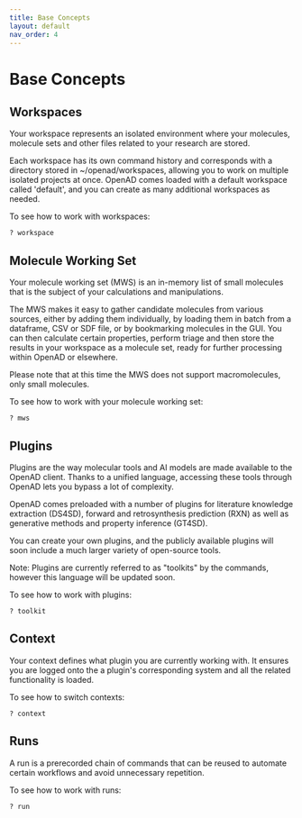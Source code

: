 ```yaml
---
title: Base Concepts
layout: default
nav_order: 4
---
```


<!--

DO NOT EDIT
-----------
This file is auto-generated.
To update it, consult instructions:
https://github.com/acceleratedscience/open-ad-toolkit/tree/main/docs

-->

# Base Concepts

## Workspaces

Your workspace represents an isolated environment where your molecules, molecule sets and other files related to your research are stored.

Each workspace has its own command history and corresponds with a directory stored in ~/openad/workspaces, allowing you to work on multiple isolated projects at once. OpenAD comes loaded with a default workspace called 'default', and you can create as many additional workspaces as needed.

To see how to work with workspaces:

    ? workspace

## Molecule Working Set

Your molecule working set (MWS) is an in-memory list of small molecules that is the subject of your calculations and manipulations.

The MWS makes it easy to gather candidate molecules from various sources, either by adding them individually, by loading them in batch from a dataframe, CSV or SDF file, or by bookmarking molecules in the GUI. You can then calculate certain properties, perform triage and then store the results in your workspace as a molecule set, ready for further processing within OpenAD or elsewhere.

Please note that at this time the MWS does not support macromolecules, only small molecules.

To see how to work with your molecule working set:

    ? mws

## Plugins

Plugins are the way molecular tools and AI models are made available to the OpenAD client. Thanks to a unified language, accessing these tools through OpenAD lets you bypass a lot of complexity.

OpenAD comes preloaded with a number of plugins for literature knowledge extraction (DS4SD), forward and retrosynthesis prediction (RXN) as well as generative methods and property inference (GT4SD).

You can create your own plugins, and the publicly available plugins will soon include a much larger variety of open-source tools.

Note: Plugins are currently referred to as "toolkits" by the commands, however this language will be updated soon.

To see how to work with plugins:

    ? toolkit

## Context

Your context defines what plugin you are currently working with. It ensures you are logged onto the a plugin's corresponding system and all the related functionality is loaded.

To see how to switch contexts:

    ? context

## Runs

A run is a prerecorded chain of commands that can be reused to automate certain workflows and avoid unnecessary repetition.

To see how to work with runs:

    ? run
